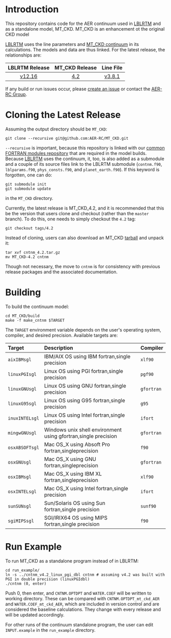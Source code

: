 # Introduction

This repository contains code for the AER continuum used in [LBLRTM](https://github.com/AER-RC/LBLRTM) and as a standalone model, MT_CKD. MT_CKD is an enhancement ot the original CKD model

[LBLRTM](https://github.com/AER-RC/LBLRTM) uses the line parameters and [MT_CKD continuum](https://github.com/AER-RC/MT_CKD) in its calculations. The models and data are thus linked. For the latest release, the relationships are:

| LBLRTM Release | MT_CKD Release | Line File |
| :---: | :---: | :---: |
| [v12.16](https://github.com/AER-RC/LBLRTM/releases/tag/v12.16) | [4.2](https://github.com/AER-RC/MT_CKD/releases/tag/4.2) | [v3.8.1](https://zenodo.org/record/4019178/files/aer_v_3.8.1.tar.gz?download=1) |

If any build or run issues occur, please [create an issue](https://github.com/AER-RC/MT_CKD/issues) or contact the [AER-RC Group](https://github.com/AER-RC).

# Cloning the Latest Release

Assuming the output directory should be `MT_CKD`:

`git clone --recursive git@github.com:AER-RC/MT_CKD.git`

`--recursive` is important, because this repository is linked with our [common FORTRAN modules repository](https://github.com/AER-RC/aer_rt_utils) that are required in the model builds. Because [LBLRTM](https://github.com/AER-RC/LBLRTM) uses the continuum, it, too, is also added as a submodule and a couple of its source files link to the LBLRTM submodule (`contnm.f90`, `lblparams.f90`, `phys_consts.f90`, and `planet_earth.f90`). If this keyword is forgotten, one can do:

```
git submodule init
git submodule update
```

in the `MT_CKD` directory.

Currently, the latest release is MT_CKD_4.2, and it is recommended that this be the version that users clone and checkout (rather than the `master` branch). To do this, one needs to simply checkout the `4.2` tag:

```
git checkout tags/4.2
```

Instead of cloning, users can also download an MT_CKD [tarball](https://github.com/AER-RC/MT_CKD/releases/tag/4.2) and unpack it:

```
tar xvf cntnm_4.2.tar.gz
mv MT_CKD-4.2 cntnm
```

Though not necessary, the move to `cntnm` is for consistency with previous release packages and the associated documentation.

# Building

To build the continuum model:

```
cd MT_CKD/build
make -f make_cntnm $TARGET
```

The `TARGET` environment variable depends on the user's operating system, compiler, and desired precision. Available targets are:

| Target | Description | Compiler |
| :--- | :--- | :--- |
| `aixIBMsgl` | IBM/AIX OS using IBM fortran,single precision| `xlf90` |
| `linuxPGIsgl` | Linux OS using PGI fortran,single precision |  `pgf90` |
| `linuxGNUsgl` | Linux OS using GNU fortran,single precision | `gfortran` |
| `linuxG95sgl` | Linux OS using G95 fortran,single precision | `g95` |
| `inuxINTELsgl` | Linux OS using Intel fortran,single precision | `ifort` |
| `mingwGNUsgl` | Windows unix shell environment using gfortran,single precision | `gfortran` |
| `osxABSOFTsgl` | Mac OS_X using Absoft Pro fortran,singleprecision | `f90` |
| `osxGNUsgl` | Mac OS_X using GNU fortran,singleprecision | `gfortran` |
| `osxIBMsgl` | Mac OS_X using IBM XL fortran,singleprecision | `xlf90` |
| `osxINTELsgl` | Mac OS_X using Intel fortran,single precision | `ifort` |
| `sunSUNsgl` | Sun/Solaris OS using Sun fortran,single precision | `sunf90` |
| `sgiMIPSsgl` | SGI/IRIX64 OS using MIPS fortran,single precision | `f90` |

# Run Example

To run MT_CKD as a standalone program instead of in LBLRTM:

```
cd run_example/
ln -s ../cntnm_v4.2_linux_pgi_dbl cntnm # assuming v4.2 was built with PGI in double precision (linuxPGIdbl)
./cntnm (0, enter)
```

Push 0, then enter, and `CNTNM.OPTDPT` and `WATER.COEF` will be written to working directory. These can be compared with `CNTNM.OPTDPT_mt_ckd_AER` and `WATER.COEF_mt_ckd_AER`, which are included in version control and are considered the baseline calculations. They change with every release and will be updated accordingly.

For other runs of the continuum standalone program, the user can edit `INPUT.example` in the `run_example` directory.
